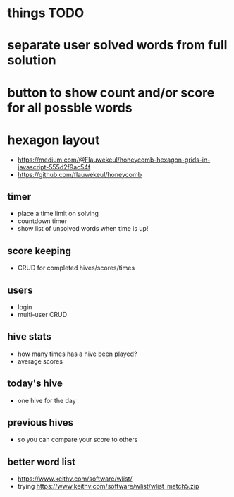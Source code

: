# things TODO

# separate user solved words from full solution

# button to show count and/or score for all possble words

# hexagon layout
- https://medium.com/@Flauwekeul/honeycomb-hexagon-grids-in-javascript-555d2f9ac54f
- https://github.com/flauwekeul/honeycomb

## timer
- place a time limit on solving
- countdown timer
- show list of unsolved words when time is up!

## score keeping
- CRUD for completed hives/scores/times

## users
- login
- multi-user CRUD

## hive stats
- how many times has a hive been played?
- average scores

## today's hive
- one hive for the day

## previous hives
- so you can compare your score to others

## better word list
- https://www.keithv.com/software/wlist/
- trying https://www.keithv.com/software/wlist/wlist_match5.zip
